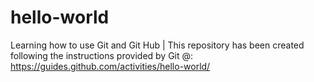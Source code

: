 # hello-world
Learning how to use Git and Git Hub | 
This repository has been created following the instructions provided by Git @:
https://guides.github.com/activities/hello-world/
